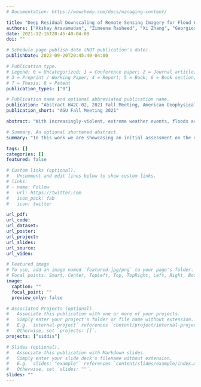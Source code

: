 ```yaml
---
# Documentation: https://wowchemy.com/docs/managing-content/

title: "Deep Residual Downscaling of Remote Sensing Imagery for Flood Hazard Assessment"
authors: ["Akshay Aravamudan", "Zimeena Rasheed", "Xi Zhang", "Georgios C. Anagnostopoulos", "Witold F. Krajewski", "Efthymios I. Nikolopoulos"]
date: 2021-12-16T20:45:40-04:00
doi: ""

# Schedule page publish date (NOT publication's date).
publishDate: 2022-09-20T20:45:40-04:00

# Publication type.
# Legend: 0 = Uncategorized; 1 = Conference paper; 2 = Journal article;
# 3 = Preprint / Working Paper; 4 = Report; 5 = Book; 6 = Book section;
# 7 = Thesis; 8 = Patent
publication_types: ["0"]

# Publication name and optional abbreviated publication name.
publication: "Abstract H42C-02, 2021 Fall Meeting, American Geophysical Union"
publication_short: "AGU Fall Meeting 2021"

abstract: "With increasingly-violent, extreme weather events, floods are an especially daunting threat. Our proactive attempts at managing flood hazards are constantly evolving and, as of late, reinforced by advances in machine learning and remote sensing techniques. Flood Inundation Maps (FIMs) provide valuable information for developing effective, pre-flood mitigation strategies for large regions of interest, provided they are of sufficiently high spatial resolution. To this end, leveraging existing remote sensing products only yields low-resolution FIMs. Alternatively, numerically obtaining FIMs of sufficiently high spatial resolution via physics-based modeling remains a computationally-intensive process. This pilot work explores the viability of downscaling (upsampling) low-resolution FIMs to an appropriate spatial resolution via a deep super-resolution technique. Specifically, we utilize a multi-layer Residual Deep Network (RDN) to gradually downscale (300m to 30m resolution) FIMs derived for the state of Iowa, as a proof of concept. To enhance the accuracy of the resulting FIMs, we incorporate relevant Digital Elevation Maps (DEMs) data at a resolution of 30m. In this manner, our approach considers topographical features such as the horizontal and vertical reach to the nearest drainage, which are easily extracted from DEMs. We further investigate the degree to which such topographic features enhance such super-resolution tasks. Finally, our approach offers two main advantages. First, once our RDN is trained, generating high-resolution FIMs via downscaling can be orders of magnitude faster than physics-based modeling approaches. Secondly, judging from our preliminary results, opportunities arise to utilize widely-available remote sensing products to produce high-resolution FIMs, potentially rendering our approach applicable on a global scale."

# Summary. An optional shortened abstract.
summary: "In this work we are showcasing an initial assessment on the viability of downscaling (upsampling) low-resolution flood inundation maps to finer spatial resolution via a multi-layer Residual Deep Network that leverages relevant topographic data."

tags: []
categories: []
featured: false

# Custom links (optional).
#   Uncomment and edit lines below to show custom links.
# links:
# - name: Follow
#   url: https://twitter.com
#   icon_pack: fab
#   icon: twitter

url_pdf:
url_code:
url_dataset:
url_poster:
url_project:
url_slides:
url_source:
url_video:

# Featured image
# To use, add an image named `featured.jpg/png` to your page's folder. 
# Focal points: Smart, Center, TopLeft, Top, TopRight, Left, Right, BottomLeft, Bottom, BottomRight.
image:
  caption: ""
  focal_point: ""
  preview_only: false

# Associated Projects (optional).
#   Associate this publication with one or more of your projects.
#   Simply enter your project's folder or file name without extension.
#   E.g. `internal-project` references `content/project/internal-project/index.md`.
#   Otherwise, set `projects: []`.
projects: ["siddis"]

# Slides (optional).
#   Associate this publication with Markdown slides.
#   Simply enter your slide deck's filename without extension.
#   E.g. `slides: "example"` references `content/slides/example/index.md`.
#   Otherwise, set `slides: ""`.
slides: ""
---
```

